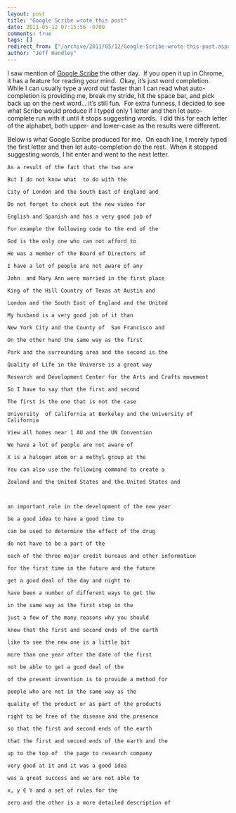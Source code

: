 ```yaml
---
layout: post
title: "Google Scribe wrote this post"
date: 2011-05-12 07:15:56 -0700
comments: true
tags: []
redirect_from: ["/archive/2011/05/12/Google-Scribe-wrote-this-post.aspx/", "/archive/2011/05/12/google-scribe-wrote-this-post.aspx"]
author: "Jeff Handley"
---
```

<!-- more -->
<p>I saw mention of <a target="_blank" href="http://scribe.googlelabs.com/">Google Scribe</a> the other day.  If you open it up in Chrome, it has a feature for reading your mind.  Okay, it’s just word completion.  While I can usually type a word out faster than I can read what auto-completion is providing me, break my stride, hit the space bar, and pick back up on the next word… it’s still fun.  For extra funness, I decided to see what Scribe would produce if I typed only 1 letter and then let auto-complete run with it until it stops suggesting words.  I did this for each letter of the alphabet, both upper- and lower-case as the results were different.</p>
<p>Below is what Google Scribe produced for me.  On each line, I merely typed the first letter and then let auto-completion do the rest.  When it stopped suggesting words, I hit enter and went to the next letter.</p>
<p><code>As a result of the fact that the two are   <br />
But I do not know what  to do with the  <br />
City of London and the South East of England and  <br />
Do not forget to check out the new video for   <br />
English and Spanish and has a very good job of  <br />
For example the following code to the end of the  <br />
God is the only one who can not afford to  <br />
He was a member of the Board of Directors of  <br />
I have a lot of people are not aware of any  <br />
John  and Mary Ann were married in the first place  <br />
King of the Hill Country of Texas at Austin and  <br />
London and the South East of England and the United  <br />
My husband is a very good job of it than  <br />
New York City and the County of  San Francisco and   <br />
On the other hand the same way as the first    <br />
Park and the surrounding area and the second is the   <br />
Quality of Life in the Universe is a great way    <br />
Research and Development Center for the Arts and Crafts movement    <br />
So I have to say that the first and second    <br />
The first is the one that is not the case   <br />
University  of California at Berkeley and the University of California   <br />
View all homes near 1 AU and the UN Convention   <br />
We have a lot of people are not aware of   <br />
X is a halogen atom or a methyl group at the   <br />
You can also use the following command to create a   <br />
Zealand and the United States and the United States and    </p>
<p>an important role in the development of the new year    <br />
be a good idea to have a good time to     <br />
can be used to determine the effect of the drug   <br />
do not have to be a part of the      <br />
each of the three major credit bureaus and other information   <br />
for the first time in the future and the future   <br />
get a good deal of the day and night to   <br />
have been a number of different ways to get the   <br />
in the same way as the first step in the   <br />
just a few of the many reasons why you should   <br />
know that the first and second ends of the earth   <br />
like to see the new one is a little bit   <br />
more than one year after the date of the first   <br />
not be able to get a good deal of the   <br />
of the present invention is to provide a method for   <br />
people who are not in the same way as the   <br />
quality of the product or as part of the products    <br />
right to be free of the disease and the presence     <br />
so that the first and second ends of the earth    <br />
that the first and second ends of the earth and the               <br />
up to the top of  the page to research company        <br />
very good at it and it was a good idea     <br />
was a great success and we are not able to   <br />
x, y ∈ Y and a set of rules for the     <br />
zero and the other is a more detailed description of     </code></p>

